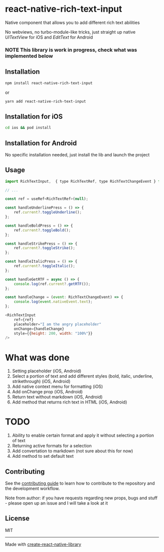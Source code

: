 # react-native-rich-text-input

Native component that allows you to add different rich text abilities

No webviews, no turbo-module-like tricks, just straight up native _UITextView_ for iOS and _EditText_ for Android

### NOTE This library is work in progress, check what was implemented below

## Installation

```sh
npm install react-native-rich-text-input
```

or

```sh
yarn add react-native-rich-text-input
```

## Installation for iOS

```sh
cd ios && pod install
```

## Installation for Android

No specific installation needed, just install the lib and launch the project

## Usage

```js
import RichTextInput,  { type RichTextRef, type RichTextChangeEvent } from 'react-native-rich-text-input';

// ...

const ref = useRef<RichTextRef>(null);

const handleUnderlinePress = () => {
    ref.current?.toggleUnderline();
};

const handleBoldPress = () => {
    ref.current?.toggleBold();
};

const handleStrikePress = () => {
    ref.current?.toggleStrike();
};

const handleItalicPress = () => {
    ref.current?.toggleItalic();
};

const handleGetRTF = async () => {
    console.log(ref.current?.getRTF());
};

const handleChange = (event: RichTextChangeEvent) => {
    console.log(event.nativeEvent.text);
};

<RichTextInput
    ref={ref}
    placeholder="I am the angry placeholder"
    onChange={handleChange}
    style={{height: 200, width: "100%"}}
/>
```

# What was done

1. Setting placeholder (iOS, Android)
2. Select a portion of text and add different styles (bold, italic, underline, strikethrough) (iOS, Android)
3. Add native context menu for formatting (iOS)
4. Add onChange prop (iOS, Android)
5. Return text without markdown (iOS, Android)
6. Add method that returns rich text in HTML (iOS, Android)

# TODO

1. Ability to enable certain format and apply it without selecting a portion of text
2. Returning active formats for a selection
3. Add convertation to markdown (not sure about this for now)
4. Add method to set default text

## Contributing

See the [contributing guide](CONTRIBUTING.md) to learn how to contribute to the repository and the development workflow.

Note from author: if you have requests regarding new props, bugs and stuff - please open up an issue and I will take a look at it

## License

MIT

---

Made with [create-react-native-library](https://github.com/callstack/react-native-builder-bob)
